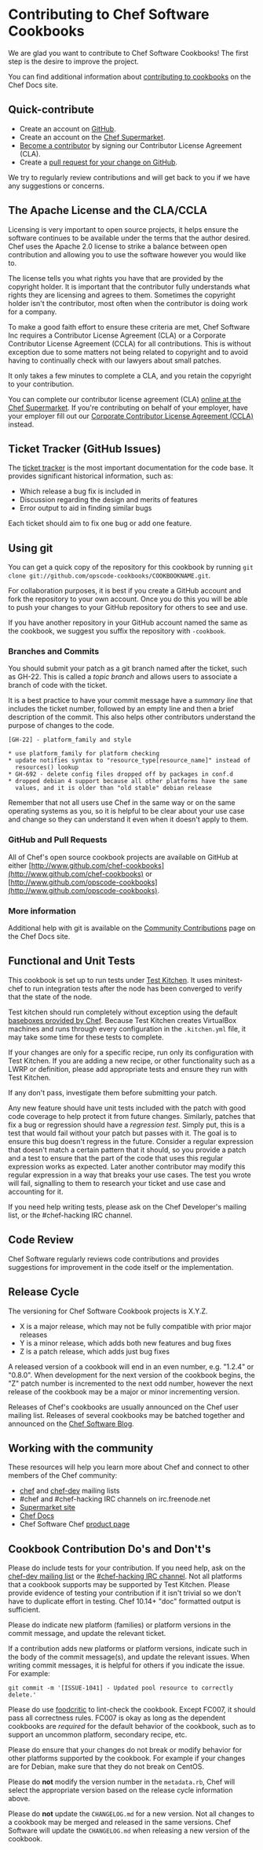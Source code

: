 # Contributing to Chef Software Cookbooks

We are glad you want to contribute to Chef Software Cookbooks! The first
step is the desire to improve the project.

You can find additional information about
[contributing to cookbooks](https://docs.chef.io/community_contributions.html)
on the Chef Docs site.

## Quick-contribute

* Create an account on [GitHub](http://github.com).
* Create an account on the [Chef Supermarket](https://supermarket.chef.io/).
* [Become a contributor](https://supermarket.chef.io/become-a-contributor) by
signing our Contributor License Agreement (CLA).
* Create a [pull request for your change on
GitHub](https://github.com/opscode-cookbooks/aws/pulls).

We try to regularly review contributions and will get back to you if we have
any suggestions or concerns.

## The Apache License and the CLA/CCLA

Licensing is very important to open source projects, it helps ensure
the software continues to be available under the terms that the author
desired. Chef uses the Apache 2.0 license to strike a balance between
open contribution and allowing you to use the software however you
would like to.

The license tells you what rights you have that are provided by the
copyright holder. It is important that the contributor fully
understands what rights they are licensing and agrees to them.
Sometimes the copyright holder isn't the contributor, most often when
the contributor is doing work for a company.

To make a good faith effort to ensure these criteria are met, Chef
Software Inc requires a Contributor License Agreement (CLA) or a Corporate
Contributor License Agreement (CCLA) for all contributions. This is
without exception due to some matters not being related to copyright
and to avoid having to continually check with our lawyers about small
patches.

It only takes a few minutes to complete a CLA, and you retain the
copyright to your contribution.

You can complete our contributor license agreement (CLA)
[ online at the Chef Supermarket](https://supermarket.chef.io).
If you're contributing on behalf of your employer, have your employer
fill out our
[Corporate Contributor License Agreement
(CCLA)](https://supermarket.chef.io/ccla-signatures/new) instead.

## Ticket Tracker (GitHub Issues)

The [ticket tracker](https://github.com/opscode-cookbooks/cron/issues) is
the most important documentation for the code base. It provides significant
historical information, such as:

* Which release a bug fix is included in
* Discussion regarding the design and merits of features
* Error output to aid in finding similar bugs

Each ticket should aim to fix one bug or add one feature.

## Using git

You can get a quick copy of the repository for this cookbook by
running `git clone
git://github.com/opscode-cookbooks/COOKBOOKNAME.git`.

For collaboration purposes, it is best if you create a GitHub account
and fork the repository to your own account. Once you do this you will
be able to push your changes to your GitHub repository for others to
see and use.

If you have another repository in your GitHub account named the same
as the cookbook, we suggest you suffix the repository with `-cookbook`.

### Branches and Commits

You should submit your patch as a git branch named after the ticket,
such as GH-22. This is called a _topic branch_ and allows users to
associate a branch of code with the ticket.

It is a best practice to have your commit message have a _summary
line_ that includes the ticket number, followed by an empty line and
then a brief description of the commit. This also helps other
contributors understand the purpose of changes to the code.

    [GH-22] - platform_family and style

    * use platform_family for platform checking
    * update notifies syntax to "resource_type[resource_name]" instead of
      resources() lookup
    * GH-692 - delete config files dropped off by packages in conf.d
    * dropped debian 4 support because all other platforms have the same
      values, and it is older than "old stable" debian release

Remember that not all users use Chef in the same way or on the same
operating systems as you, so it is helpful to be clear about your use
case and change so they can understand it even when it doesn't apply
to them.

### GitHub and Pull Requests

All of Chef's open source cookbook projects are available on
GitHub at either
[http://www.github.com/chef-cookbooks](http://www.github.com/chef-cookbooks) or
[http://www.github.com/opscode-cookbooks](http://www.github.com/opscode-cookbooks).

### More information

Additional help with git is available on the [Community
Contributions](https://docs.chef.io/community_contributions.html#use-git)
page on the Chef Docs site.

## Functional and Unit Tests

This cookbook is set up to run tests under
[Test Kitchen](https://github.com/test-kitchen). It
uses minitest-chef to run integration tests after the node has been
converged to verify that the state of the node.

Test kitchen should run completely without exception using the default
[baseboxes provided by Chef](https://github.com/chef/bento).
Because Test Kitchen creates VirtualBox machines and runs through
every configuration in the `.kitchen.yml` file, it may take some time for
these tests to complete.

If your changes are only for a specific recipe, run only its
configuration with Test Kitchen. If you are adding a new recipe, or
other functionality such as a LWRP or definition, please add
appropriate tests and ensure they run with Test Kitchen.

If any don't pass, investigate them before submitting your patch.

Any new feature should have unit tests included with the patch with
good code coverage to help protect it from future changes. Similarly,
patches that fix a bug or regression should have a _regression test_.
Simply put, this is a test that would fail without your patch but
passes with it. The goal is to ensure this bug doesn't regress in the
future. Consider a regular expression that doesn't match a certain
pattern that it should, so you provide a patch and a test to ensure
that the part of the code that uses this regular expression works as
expected. Later another contributor may modify this regular expression
in a way that breaks your use cases. The test you wrote will fail,
signalling to them to research your ticket and use case and accounting
for it.

If you need help writing tests, please ask on the Chef Developer's
mailing list, or the #chef-hacking IRC channel.

## Code Review

Chef Software regularly reviews code contributions and provides suggestions
for improvement in the code itself or the implementation.

## Release Cycle

The versioning for Chef Software Cookbook projects is X.Y.Z.

* X is a major release, which may not be fully compatible with prior
  major releases
* Y is a minor release, which adds both new features and bug fixes
* Z is a patch release, which adds just bug fixes

A released version of a cookbook will end in an even number, e.g.
"1.2.4" or "0.8.0". When development for the next version of the
cookbook begins, the "Z" patch number is incremented to the next odd
number, however the next release of the cookbook may be a major or
minor incrementing version.

Releases of Chef's cookbooks are usually announced on the Chef user
mailing list. Releases of several cookbooks may be batched together
and announced on the [Chef Software Blog](http://www.chef.io/blog).

## Working with the community

These resources will help you learn more about Chef and connect to
other members of the Chef community:

* [chef](http://lists.chef.io/sympa/info/chef) and
  [chef-dev](http://lists.chef.io/sympa/info/chef-dev) mailing
  lists
* #chef and #chef-hacking IRC channels on irc.freenode.net
* [Supermarket site](http://supermarket.chef.io)
* [Chef Docs](http://docs.chef.io)
* Chef Software Chef [product page](http://www.chef.io/chef)


## Cookbook Contribution Do's and Don't's

Please do include tests for your contribution. If you need help, ask
on the
[chef-dev mailing list](http://lists.chef.io/sympa/info/chef-dev)
or the
[#chef-hacking IRC channel](http://community.chef.io/chat/chef-hacking).
Not all platforms that a cookbook supports may be supported by Test
Kitchen. Please provide evidence of testing your contribution if it
isn't trivial so we don't have to duplicate effort in testing. Chef
10.14+ "doc" formatted output is sufficient.

Please do indicate new platform (families) or platform versions in the
commit message, and update the relevant ticket.

If a contribution adds new platforms or platform versions, indicate
such in the body of the commit message(s), and update the relevant
issues. When writing commit messages, it is helpful for others if
you indicate the issue. For example:

    git commit -m '[ISSUE-1041] - Updated pool resource to correctly
    delete.'

Please do use [foodcritic](http://acrmp.github.com/foodcritic) to
lint-check the cookbook. Except FC007, it should pass all correctness
rules. FC007 is okay as long as the dependent cookbooks are *required*
for the default behavior of the cookbook, such as to support an
uncommon platform, secondary recipe, etc.

Please do ensure that your changes do not break or modify behavior for
other platforms supported by the cookbook. For example if your changes
are for Debian, make sure that they do not break on CentOS.

Please do **not** modify the version number in the `metadata.rb`, Chef
will select the appropriate version based on the release cycle
information above.

Please do **not** update the `CHANGELOG.md` for a new version. Not all
changes to a cookbook may be merged and released in the same versions.
Chef Software will update the `CHANGELOG.md` when releasing a new version of
the cookbook.
